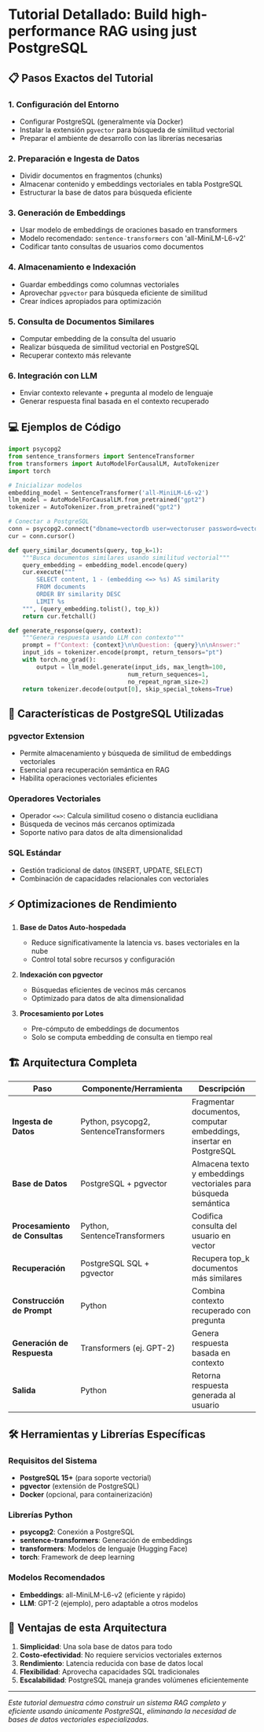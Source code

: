 # Tutorial Detallado: Build high-performance RAG using just PostgreSQL

## 📋 Pasos Exactos del Tutorial

### 1. Configuración del Entorno
- Configurar PostgreSQL (generalmente vía Docker)
- Instalar la extensión `pgvector` para búsqueda de similitud vectorial
- Preparar el ambiente de desarrollo con las librerías necesarias

### 2. Preparación e Ingesta de Datos
- Dividir documentos en fragmentos (chunks)
- Almacenar contenido y embeddings vectoriales en tabla PostgreSQL
- Estructurar la base de datos para búsqueda eficiente

### 3. Generación de Embeddings
- Usar modelo de embeddings de oraciones basado en transformers
- Modelo recomendado: `sentence-transformers` con 'all-MiniLM-L6-v2'
- Codificar tanto consultas de usuarios como documentos

### 4. Almacenamiento e Indexación
- Guardar embeddings como columnas vectoriales
- Aprovechar `pgvector` para búsqueda eficiente de similitud
- Crear índices apropiados para optimización

### 5. Consulta de Documentos Similares
- Computar embedding de la consulta del usuario
- Realizar búsqueda de similitud vectorial en PostgreSQL
- Recuperar contexto más relevante

### 6. Integración con LLM
- Enviar contexto relevante + pregunta al modelo de lenguaje
- Generar respuesta final basada en el contexto recuperado

## 💻 Ejemplos de Código

```python
import psycopg2
from sentence_transformers import SentenceTransformer
from transformers import AutoModelForCausalLM, AutoTokenizer
import torch

# Inicializar modelos
embedding_model = SentenceTransformer('all-MiniLM-L6-v2')
llm_model = AutoModelForCausalLM.from_pretrained("gpt2")
tokenizer = AutoTokenizer.from_pretrained("gpt2")

# Conectar a PostgreSQL
conn = psycopg2.connect("dbname=vectordb user=vectoruser password=vectorpass host=localhost")
cur = conn.cursor()

def query_similar_documents(query, top_k=1):
    """Busca documentos similares usando similitud vectorial"""
    query_embedding = embedding_model.encode(query)
    cur.execute("""
        SELECT content, 1 - (embedding <=> %s) AS similarity
        FROM documents
        ORDER BY similarity DESC
        LIMIT %s
    """, (query_embedding.tolist(), top_k))
    return cur.fetchall()

def generate_response(query, context):
    """Genera respuesta usando LLM con contexto"""
    prompt = f"Context: {context}\n\nQuestion: {query}\n\nAnswer:"
    input_ids = tokenizer.encode(prompt, return_tensors="pt")
    with torch.no_grad():
        output = llm_model.generate(input_ids, max_length=100, 
                                  num_return_sequences=1, 
                                  no_repeat_ngram_size=2)
    return tokenizer.decode(output[0], skip_special_tokens=True)
```

## 🔧 Características de PostgreSQL Utilizadas

### pgvector Extension
- Permite almacenamiento y búsqueda de similitud de embeddings vectoriales
- Esencial para recuperación semántica en RAG
- Habilita operaciones vectoriales eficientes

### Operadores Vectoriales
- Operador `<=>`: Calcula similitud coseno o distancia euclidiana
- Búsqueda de vecinos más cercanos optimizada
- Soporte nativo para datos de alta dimensionalidad

### SQL Estándar
- Gestión tradicional de datos (INSERT, UPDATE, SELECT)
- Combinación de capacidades relacionales con vectoriales

## ⚡ Optimizaciones de Rendimiento

1. **Base de Datos Auto-hospedada**
   - Reduce significativamente la latencia vs. bases vectoriales en la nube
   - Control total sobre recursos y configuración

2. **Indexación con pgvector**
   - Búsquedas eficientes de vecinos más cercanos
   - Optimizado para datos de alta dimensionalidad

3. **Procesamiento por Lotes**
   - Pre-cómputo de embeddings de documentos
   - Solo se computa embedding de consulta en tiempo real

## 🏗️ Arquitectura Completa

| Paso | Componente/Herramienta | Descripción |
|------|------------------------|-------------|
| **Ingesta de Datos** | Python, psycopg2, SentenceTransformers | Fragmentar documentos, computar embeddings, insertar en PostgreSQL |
| **Base de Datos** | PostgreSQL + pgvector | Almacena texto y embeddings vectoriales para búsqueda semántica |
| **Procesamiento de Consultas** | Python, SentenceTransformers | Codifica consulta del usuario en vector |
| **Recuperación** | PostgreSQL SQL + pgvector | Recupera top_k documentos más similares |
| **Construcción de Prompt** | Python | Combina contexto recuperado con pregunta |
| **Generación de Respuesta** | Transformers (ej. GPT-2) | Genera respuesta basada en contexto |
| **Salida** | Python | Retorna respuesta generada al usuario |

## 🛠️ Herramientas y Librerías Específicas

### Requisitos del Sistema
- **PostgreSQL 15+** (para soporte vectorial)
- **pgvector** (extensión de PostgreSQL)
- **Docker** (opcional, para containerización)

### Librerías Python
- **psycopg2**: Conexión a PostgreSQL
- **sentence-transformers**: Generación de embeddings
- **transformers**: Modelos de lenguaje (Hugging Face)
- **torch**: Framework de deep learning

### Modelos Recomendados
- **Embeddings**: all-MiniLM-L6-v2 (eficiente y rápido)
- **LLM**: GPT-2 (ejemplo), pero adaptable a otros modelos

## 🎯 Ventajas de esta Arquitectura

1. **Simplicidad**: Una sola base de datos para todo
2. **Costo-efectividad**: No requiere servicios vectoriales externos
3. **Rendimiento**: Latencia reducida con base de datos local
4. **Flexibilidad**: Aprovecha capacidades SQL tradicionales
5. **Escalabilidad**: PostgreSQL maneja grandes volúmenes eficientemente

---

*Este tutorial demuestra cómo construir un sistema RAG completo y eficiente usando únicamente PostgreSQL, eliminando la necesidad de bases de datos vectoriales especializadas.*